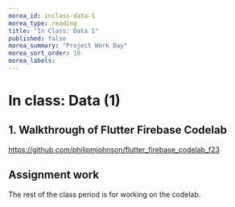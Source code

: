 ```yaml
---
morea_id: inclass-data-1
morea_type: reading
title: "In Class: Data 1"
published: false
morea_summary: "Project Work Day"
morea_sort_order: 10
morea_labels: 
---
```


# In class: Data (1)

## 1. Walkthrough of Flutter Firebase Codelab

<https://github.com/philipmjohnson/flutter_firebase_codelab_f23>

## Assignment work

The rest of the class period is for working on the codelab.
